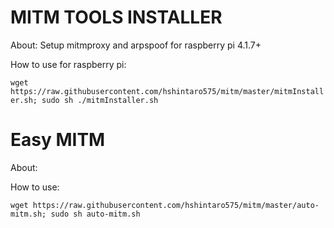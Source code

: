 # MITM TOOLS INSTALLER

About:
Setup mitmproxy and arpspoof for raspberry pi 4.1.7+

How to use for raspberry pi:

 ``wget https://raw.githubusercontent.com/hshintaro575/mitm/master/mitmInstaller.sh; sudo sh ./mitmInstaller.sh``


# Easy MITM
About:

How to use:

``wget https://raw.githubusercontent.com/hshintaro575/mitm/master/auto-mitm.sh; sudo sh auto-mitm.sh``